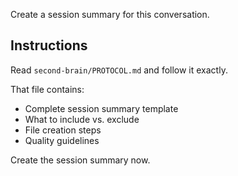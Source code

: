 Create a session summary for this conversation.

## Instructions

Read `second-brain/PROTOCOL.md` and follow it exactly.

That file contains:
- Complete session summary template
- What to include vs. exclude
- File creation steps
- Quality guidelines

Create the session summary now.
